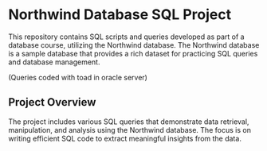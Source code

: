 
# Northwind Database SQL Project

This repository contains SQL scripts and queries developed as part of a database course, utilizing the Northwind database. The Northwind database is a sample database that provides a rich dataset for practicing SQL queries and database management.


(Queries coded with toad in oracle server)

## Project Overview

The project includes various SQL queries that demonstrate data retrieval, manipulation, and analysis using the Northwind database. The focus is on writing efficient SQL code to extract meaningful insights from the data.

